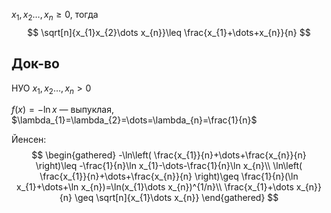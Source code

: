 $x_{1}, x_{2}\dots, x_{n}\geq 0$, тогда 
$$
\sqrt[n]{x_{1}x_{2}\dots x_{n}}\leq \frac{x_{1}+\dots+x_{n}}{n}
$$
## Док-во

НУО $x_{1}, x_{2}\dots, x_{n}>0$

$f(x)=-\ln x$ — выпуклая, $\lambda_{1}=\lambda_{2}=\dots=\lambda_{n}=\frac{1}{n}$

Йенсен: 
$$
\begin{gathered}
-\ln\left( \frac{x_{1}}{n}+\dots+\frac{x_{n}}{n} \right)\leq -\frac{1}{n}\ln x_{1}-\dots-\frac{1}{n}\ln x_{n}\\
\ln\left( \frac{x_{1}}{n}+\dots+\frac{x_{n}}{n} \right)\geq \frac{1}{n}(\ln x_{1}+\dots+\ln x_{n})=\ln(x_{1}\dots x_{n})^{1/n}\\
\frac{x_{1}+\dots x_{n}}{n} \geq \sqrt[n]{x_{1}\dots x_{n}}
\end{gathered}
$$